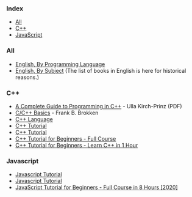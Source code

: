 ### Index

* [All](#all)
* [C++](#cpp)
* [JavaScript](#javascript)


### All

* [English, By Programming Language](free-programming-books-langs.md)
* [English, By Subject](free-programming-books-subjects.md)
  (The list of books in English is here for historical reasons.) 


### <a id="cpp"></a>C++

* [A Complete Guide to Programming in C++](http://www.lmpt.univ-tours.fr/~volkov/C++.pdf) - Ulla Kirch-Prinz (PDF)
* [C/C++ Basics](http://www.icce.rug.nl/documents/cplusplus) - Frank B. Brokken
* [C++ Language](https://cplusplus.com/doc/tutorial)
* [C++ Tutorial](https://www.w3schools.com/cpp)
* [C++ Tutorial](https://www.cprogramming.com/tutorial/c++-tutorial.html)
* [C++ Tutorial for Beginners - Full Course](https://youtu.be/vLnPwxZdW4Y)
* [C++ Tutorial for Beginners - Learn C++ in 1 Hour](https://youtu.be/ZzaPdXTrSb8) 


### Javascript

* [Javascript Tutorial](https://www.w3schools.com/js)
* [Javascript Tutorial](https://www.tutorialspoint.com/javascript/index.htm)
* [JavaScript Tutorial for Beginners - Full Course in 8 Hours [2020]](https://youtu.be/Qqx_wzMmFeA) 
